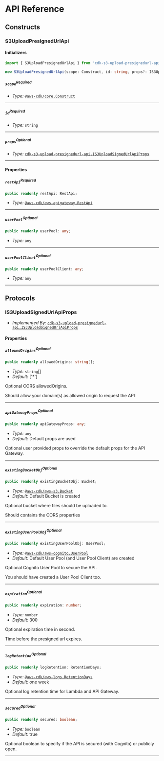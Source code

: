 # API Reference <a name="API Reference"></a>

## Constructs <a name="Constructs"></a>

### S3UploadPresignedUrlApi <a name="cdk-s3-upload-presignedurl-api.S3UploadPresignedUrlApi"></a>

#### Initializers <a name="cdk-s3-upload-presignedurl-api.S3UploadPresignedUrlApi.Initializer"></a>

```typescript
import { S3UploadPresignedUrlApi } from 'cdk-s3-upload-presignedurl-api'

new S3UploadPresignedUrlApi(scope: Construct, id: string, props?: IS3UploadSignedUrlApiProps)
```

##### `scope`<sup>Required</sup> <a name="cdk-s3-upload-presignedurl-api.S3UploadPresignedUrlApi.parameter.scope"></a>

- *Type:* [`@aws-cdk/core.Construct`](#@aws-cdk/core.Construct)

---

##### `id`<sup>Required</sup> <a name="cdk-s3-upload-presignedurl-api.S3UploadPresignedUrlApi.parameter.id"></a>

- *Type:* `string`

---

##### `props`<sup>Optional</sup> <a name="cdk-s3-upload-presignedurl-api.S3UploadPresignedUrlApi.parameter.props"></a>

- *Type:* [`cdk-s3-upload-presignedurl-api.IS3UploadSignedUrlApiProps`](#cdk-s3-upload-presignedurl-api.IS3UploadSignedUrlApiProps)

---



#### Properties <a name="Properties"></a>

##### `restApi`<sup>Required</sup> <a name="cdk-s3-upload-presignedurl-api.S3UploadPresignedUrlApi.property.restApi"></a>

```typescript
public readonly restApi: RestApi;
```

- *Type:* [`@aws-cdk/aws-apigateway.RestApi`](#@aws-cdk/aws-apigateway.RestApi)

---

##### `userPool`<sup>Optional</sup> <a name="cdk-s3-upload-presignedurl-api.S3UploadPresignedUrlApi.property.userPool"></a>

```typescript
public readonly userPool: any;
```

- *Type:* `any`

---

##### `userPoolClient`<sup>Optional</sup> <a name="cdk-s3-upload-presignedurl-api.S3UploadPresignedUrlApi.property.userPoolClient"></a>

```typescript
public readonly userPoolClient: any;
```

- *Type:* `any`

---




## Protocols <a name="Protocols"></a>

### IS3UploadSignedUrlApiProps <a name="cdk-s3-upload-presignedurl-api.IS3UploadSignedUrlApiProps"></a>

- *Implemented By:* [`cdk-s3-upload-presignedurl-api.IS3UploadSignedUrlApiProps`](#cdk-s3-upload-presignedurl-api.IS3UploadSignedUrlApiProps)


#### Properties <a name="Properties"></a>

##### `allowedOrigins`<sup>Optional</sup> <a name="cdk-s3-upload-presignedurl-api.IS3UploadSignedUrlApiProps.property.allowedOrigins"></a>

```typescript
public readonly allowedOrigins: string[];
```

- *Type:* `string`[]
- *Default:* ['*']

Optional CORS allowedOrigins.

Should allow your domain(s) as allowed origin to request the API

---

##### `apiGatewayProps`<sup>Optional</sup> <a name="cdk-s3-upload-presignedurl-api.IS3UploadSignedUrlApiProps.property.apiGatewayProps"></a>

```typescript
public readonly apiGatewayProps: any;
```

- *Type:* `any`
- *Default:* Default props are used

Optional user provided props to override the default props for the API Gateway.

---

##### `existingBucketObj`<sup>Optional</sup> <a name="cdk-s3-upload-presignedurl-api.IS3UploadSignedUrlApiProps.property.existingBucketObj"></a>

```typescript
public readonly existingBucketObj: Bucket;
```

- *Type:* [`@aws-cdk/aws-s3.Bucket`](#@aws-cdk/aws-s3.Bucket)
- *Default:* Default Bucket is created

Optional bucket where files should be uploaded to.

Should contains the CORS properties

---

##### `existingUserPoolObj`<sup>Optional</sup> <a name="cdk-s3-upload-presignedurl-api.IS3UploadSignedUrlApiProps.property.existingUserPoolObj"></a>

```typescript
public readonly existingUserPoolObj: UserPool;
```

- *Type:* [`@aws-cdk/aws-cognito.UserPool`](#@aws-cdk/aws-cognito.UserPool)
- *Default:* Default User Pool (and User Pool Client) are created

Optional Cognito User Pool to secure the API.

You should have created a User Pool Client too.

---

##### `expiration`<sup>Optional</sup> <a name="cdk-s3-upload-presignedurl-api.IS3UploadSignedUrlApiProps.property.expiration"></a>

```typescript
public readonly expiration: number;
```

- *Type:* `number`
- *Default:* 300

Optional expiration time in second.

Time before the presigned url expires.

---

##### `logRetention`<sup>Optional</sup> <a name="cdk-s3-upload-presignedurl-api.IS3UploadSignedUrlApiProps.property.logRetention"></a>

```typescript
public readonly logRetention: RetentionDays;
```

- *Type:* [`@aws-cdk/aws-logs.RetentionDays`](#@aws-cdk/aws-logs.RetentionDays)
- *Default:* one week

Optional log retention time for Lambda and API Gateway.

---

##### `secured`<sup>Optional</sup> <a name="cdk-s3-upload-presignedurl-api.IS3UploadSignedUrlApiProps.property.secured"></a>

```typescript
public readonly secured: boolean;
```

- *Type:* `boolean`
- *Default:* true

Optional boolean to specify if the API is secured (with Cognito) or publicly open.

---

